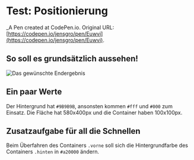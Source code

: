 # Test: Positionierung
 _A Pen created at CodePen.io. Original URL: [https://codepen.io/jensgro/pen/Euwvi](https://codepen.io/jensgro/pen/Euwvi).

 ## So soll es grundsätzlich aussehen!

 ![Das gewünschte Endergebnis](https://s3-us-west-2.amazonaws.com/s.cdpn.io/5028/Test-Positionierung-Aufloesung.png)

## Ein paar Werte

Der Hintergrund hat `#9B9B9B`, ansonsten kommen `#fff` und `#000` zum Einsatz. Die Fläche hat 580x400px und die Container haben 100x100px.

## Zusatzaufgabe für all die Schnellen

Beim Überfahren des Containers `.vorne` soll sich die Hintergrundfarbe des Containers `.hinten` in `#a20000` ändern.
